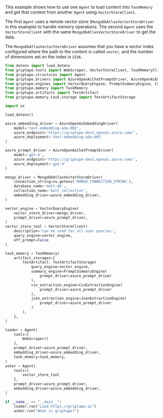 This example shows how to use one `Agent` to load content into `TaskMemory` and get that content from another `Agent` using `VectorStoreClient`.

The first `Agent` uses a remote vector store (`MongoDbAtlasVectorStoreDriver` in this example) to handle memory operations. The second `Agent` uses the `VectorStoreClient` with the same `MongoDbAtlasVectorStoreDriver` to get the data.

The `MongoDbAtlasVectorStoreDriver` assumes that you have a vector index configured where the path to the content is called `vector`, and the number of dimensions set on the index is `1536`.

```python
from dotenv import load_dotenv
from griptape.tools import WebScraper, VectorStoreClient, TaskMemoryClient
from griptape.structures import Agent
from griptape.drivers import AzureOpenAiChatPromptDriver, AzureOpenAiEmbeddingDriver, MongoDbAtlasVectorStoreDriver
from griptape.engines import VectorQueryEngine, PromptSummaryEngine, CsvExtractionEngine, JsonExtractionEngine
from griptape.memory import TaskMemory
from griptape.artifacts import TextArtifact
from griptape.memory.task.storage import TextArtifactStorage

import os

load_dotenv()

azure_embedding_driver = AzureOpenAiEmbeddingDriver(
    model='text-embedding-ada-002',
    azure_endpoint='https://griptape-dev2.openai.azure.com/',
    azure_deployment='text-embedding-ada-002'
)

azure_prompt_driver = AzureOpenAiChatPromptDriver(
    model='gpt-4',
    azure_endpoint='https://griptape-dev2.openai.azure.com/',
    azure_deployment='gpt-4'
)

mongo_driver = MongoDbAtlasVectorStoreDriver(
    connection_string=os.getenv('MONGO_CONNECTION_STRING'),
    database_name='matt-db',
    collection_name='matt_collection',
    embedding_driver=azure_embedding_driver,
)

vector_engine = VectorQueryEngine(
    vector_store_driver=mongo_driver,
    prompt_driver=azure_prompt_driver,
)
vector_store_tool = VectorStoreClient(
    description='Can be used for all user queries',
    query_engine=vector_engine,
    off_prompt=False
)

task_memory = TaskMemory(
    artifact_storages={
        TextArtifact: TextArtifactStorage(
            query_engine=vector_engine,
            summary_engine=PromptSummaryEngine(
                prompt_driver=azure_prompt_driver
            ),
            csv_extraction_engine=CsvExtractionEngine(
                prompt_driver=azure_prompt_driver
            ),
            json_extraction_engine=JsonExtractionEngine(
                prompt_driver=azure_prompt_driver
            )
        ),
    },
)

loader = Agent(
    tools=[
        WebScraper()
    ],
    prompt_driver=azure_prompt_driver,
    embedding_driver=azure_embedding_driver,
    task_memory=task_memory,
)
asker = Agent(
    tools=[
        vector_store_tool
    ],
    prompt_driver=azure_prompt_driver,
    embedding_driver=azure_embedding_driver,
)

if __name__ == "__main__":
    loader.run("Load https://griptape.ai")
    asker.run("What is griptape?")
```